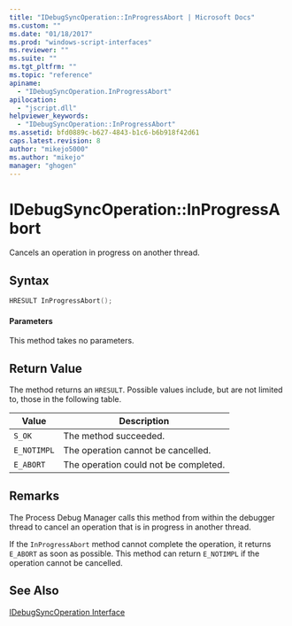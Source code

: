 ```yaml
---
title: "IDebugSyncOperation::InProgressAbort | Microsoft Docs"
ms.custom: ""
ms.date: "01/18/2017"
ms.prod: "windows-script-interfaces"
ms.reviewer: ""
ms.suite: ""
ms.tgt_pltfrm: ""
ms.topic: "reference"
apiname: 
  - "IDebugSyncOperation.InProgressAbort"
apilocation: 
  - "jscript.dll"
helpviewer_keywords: 
  - "IDebugSyncOperation::InProgressAbort"
ms.assetid: bfd0889c-b627-4843-b1c6-b6b918f42d61
caps.latest.revision: 8
author: "mikejo5000"
ms.author: "mikejo"
manager: "ghogen"
---
```

# IDebugSyncOperation::InProgressAbort
Cancels an operation in progress on another thread.  
  
## Syntax  
  
```cpp
HRESULT InProgressAbort();  
```  
  
#### Parameters  
 This method takes no parameters.  
  
## Return Value  
 The method returns an `HRESULT`. Possible values include, but are not limited to, those in the following table.  
  
|Value|Description|  
|-----------|-----------------|  
|`S_OK`|The method succeeded.|  
|`E_NOTIMPL`|The operation cannot be cancelled.|  
|`E_ABORT`|The operation could not be completed.|  
  
## Remarks  
 The Process Debug Manager calls this method from within the debugger thread to cancel an operation that is in progress in another thread.  
  
 If the `InProgressAbort` method cannot complete the operation, it returns `E_ABORT` as soon as possible. This method can return `E_NOTIMPL` if the operation cannot be cancelled.  
  
## See Also  
 [IDebugSyncOperation Interface](../../winscript/reference/idebugsyncoperation-interface.md)